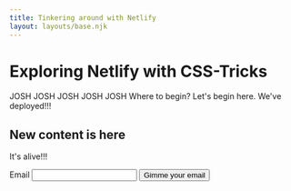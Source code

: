 ```yaml
---
title: Tinkering around with Netlify
layout: layouts/base.njk
---
```


# Exploring Netlify with CSS-Tricks

JOSH
JOSH
JOSH
JOSH
JOSH
Where to begin? Let's begin here. We've deployed!!!

## New content is here

It's alive!!!

<form action="/thanks/" name="email-collection-form" netlify>
  <label for="email">Email</label>
  <input type="email" id="email" name="email" required />
  <input type="submit" value="Gimme your email" />
</form>
